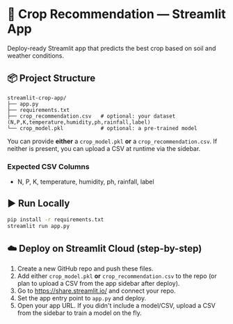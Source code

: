 
# 🌾 Crop Recommendation — Streamlit App

Deploy-ready Streamlit app that predicts the best crop based on soil and weather conditions.

## 📦 Project Structure
```
streamlit-crop-app/
├── app.py
├── requirements.txt
├── crop_recommendation.csv   # optional: your dataset (N,P,K,temperature,humidity,ph,rainfall,label)
└── crop_model.pkl            # optional: a pre-trained model
```

You can provide **either** a `crop_model.pkl` **or** a `crop_recommendation.csv`. If neither is present, you can upload a CSV at runtime via the sidebar.

### Expected CSV Columns
- N, P, K, temperature, humidity, ph, rainfall, label

## ▶️ Run Locally
```bash
pip install -r requirements.txt
streamlit run app.py
```

## ☁️ Deploy on Streamlit Cloud (step-by-step)
1. Create a new GitHub repo and push these files.
2. Add either `crop_model.pkl` **or** `crop_recommendation.csv` to the repo (or plan to upload a CSV from the app sidebar after deploy).
3. Go to https://share.streamlit.io/ and connect your repo.
4. Set the app entry point to `app.py` and deploy.
5. Open your app URL. If you didn't include a model/CSV, upload a CSV from the sidebar to train a model on the fly.
